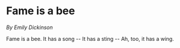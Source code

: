 # Fame is a bee

*By Emily Dickinson*

Fame is a bee.
It has a song --
It has a sting --
Ah, too, it has a wing.

